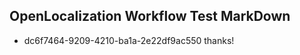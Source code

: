 ## OpenLocalization Workflow Test MarkDown
* dc6f7464-9209-4210-ba1a-2e22df9ac550 thanks!

<!--HONumber=Jul16_HO4-->


